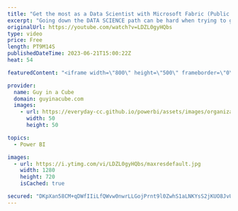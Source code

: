 ```yaml
---
title: "Get the most as a Data Scientist with Microsoft Fabric (Public Preview)"
excerpt: "Going down the DATA SCIENCE path can be hard when trying to get all the right data. Microsoft Fabric breaks down barriers and allows for easy reuse of data with OneLake. Nellie joins to talk about how data scientists can take advantage!  What is Data Science in Microsoft Fabric? https://learn.microsoft.com/fabric/data-science/data-science-overview"
originalUrl: https://youtube.com/watch?v=LDZL0gyHQbs
type: video
price: Free
length: PT9M14S
publishedDateTime: 2023-06-21T15:00:22Z
heat: 54

featuredContent: "<iframe width=\"800\" height=\"500\" frameborder=\"0\" src=\"https://www.youtube.com/embed/LDZL0gyHQbs\" allow=\"accelerometer; autoplay; encrypted-media; gyroscope; picture-in-picture\" allowfullscreen></iframe>"

provider:
  name: Guy in a Cube
  domain: guyinacube.com
  images:
    - url: https://everyday-cc.github.io/powerbi/assets/images/organizations/guyinacube.com-50x50.jpg
      width: 50
      height: 50

topics:
  - Power BI

images:
  - url: https://i.ytimg.com/vi/LDZL0gyHQbs/maxresdefault.jpg
    width: 1280
    height: 720
    isCached: true

secured: "DKpXan58CM+qDWfIIiLfQWvw0nwrLLGojPrnt9l0ZwhS1aLNKYsS2jKUO8JvUOct88P4mF3yDvkc+VgQn/WfCxIs+FvmCCu69fP0pqJBi8DKnSD3f4VdVtFYH7d4jdZ6a6buuDw5Uau+pvnO4zuhyKu+oAlvOQTW52Nj98llymq/n+BkpP+zR5Zz/64u4jdkhIHzoy9PLfpGtPQUaWCNnALzQZyuDaCAl4PRTMEVR2UHYJBeNhwLqCHpRxJNM1sUVC1s0J2/zrhtTs+wQIBuYcdv+c4sQr1NtpQlBudRKWmth0RZF0ZrFIH9/ZQu25qRX3wnaDL9ex60e2Yayx4HF1gQYaCYQhzcRHSx2wrJ5QzwAB9pw0IMq6SrXGQ63B/9MDNTXyeA/+SgHomOjjQ3kzNJaPm56Mqna2QJeg3k/w8=;Mm21nvZ/DQd0DG6lYT5oJg=="
---
```


